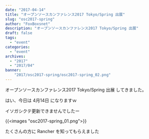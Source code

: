 ```yaml
---
date: "2017-04-14"
title: "オープンソースカンファレンス2017 Tokyo/Spring 出展"
slug: "osc2017-spring" 
author: "FoxBoxsnet"
description: "オープンソースカンファレンス2017 Tokyo/Spring 出展"
draft: false
tags:
  - "event"
categories:
  - "event"
archives:
  - "2017"
  - "2017/04"
banner: 
    "2017/osc2017-spring/osc2017-spring_02.png"
---
```



オープンソースカンファレンス2017 Tokyo/Spring 出展 してきました。

はい、今日は 4月14日 になりますｗ

イソガシクテ更新できませんでしたー

{{<images "osc2017-spring_01.png">}}

たくさんの方に Rancher を知ってもらえました

